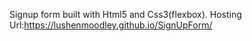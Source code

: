 Signup form built with Html5 and Css3(flexbox). Hosting Url:https://lushenmoodley.github.io/SignUpForm/
